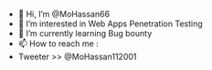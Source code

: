 - 👋 Hi, I’m @MoHassan66
- 👀 I’m interested in Web Apps Penetration Testing
- 🌱 I’m currently learning Bug bounty
- 📫 How to reach me :
- Tweeter >> @MoHassan112001

<!---
MoHassan66/MoHassan66 is a ✨ special ✨ repository because its `README.md` (this file) appears on your GitHub profile.
You can click the Preview link to take a look at your changes.
--->

